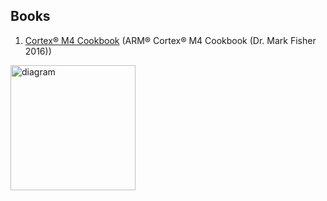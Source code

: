 ## Books

1) [Cortex® M4 Cookbook](https://onedrive.live.com/?authkey=%21ACymmXLqus9hxqA&id=1F1EFB9352253B39%21260&cid=1F1EFB9352253B39&parId=root&parQt=sharedby&o=OneUp) (ARM® Cortex® M4 Cookbook (Dr. Mark Fisher 2016))
<img src= "https://github.com/GlebGodlevski/Books-/assets/93090351/5173b5dd-4774-465b-acc3-b0d9df900f64" alt="diagram" width="200"/>


